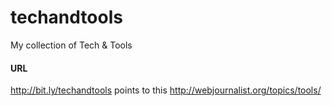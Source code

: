 techandtools
============

My collection of Tech &amp; Tools

#### URL
http://bit.ly/techandtools points to this http://webjournalist.org/topics/tools/
